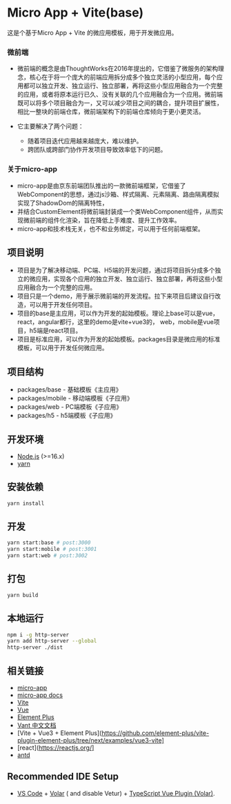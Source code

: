 # Micro App + Vite(base)

这是个基于Micro App + Vite 的微应用模板，用于开发微应用。

### 微前端

- 微前端的概念是由ThoughtWorks在2016年提出的，它借鉴了微服务的架构理念，核心在于将一个庞大的前端应用拆分成多个独立灵活的小型应用，每个应用都可以独立开发、独立运行、独立部署，再将这些小型应用融合为一个完整的应用，或者将原本运行已久、没有关联的几个应用融合为一个应用。微前端既可以将多个项目融合为一，又可以减少项目之间的耦合，提升项目扩展性，相比一整块的前端仓库，微前端架构下的前端仓库倾向于更小更灵活。

- 它主要解决了两个问题：
  - 随着项目迭代应用越来越庞大，难以维护。
  - 跨团队或跨部门协作开发项目导致效率低下的问题。

### 关于micro-app

- micro-app是由京东前端团队推出的一款微前端框架，它借鉴了WebComponent的思想，通过js沙箱、样式隔离、元素隔离、路由隔离模拟实现了ShadowDom的隔离特性，
- 并结合CustomElement将微前端封装成一个类WebComponent组件，从而实现微前端的组件化渲染，旨在降低上手难度、提升工作效率。
- micro-app和技术栈无关，也不和业务绑定，可以用于任何前端框架。

## 项目说明
- 项目是为了解决移动端、PC端、H5端的开发问题，通过将项目拆分成多个独立的微应用，实现各个应用的独立开发、独立运行、独立部署，再将这些小型应用融合为一个完整的应用。
- 项目只是一个demo，用于展示微前端的开发流程。拉下来项目后建议自行改造，可以用于开发任何项目。
- 项目的base是主应用，可以作为开发的起始模板。理论上base可以是vue，react，angular都行，这里的demo是vite+vue3的， web，mobile是vue项目，h5端是react项目。
- 项目是标准应用，可以作为开发的起始模板。packages目录是微应用的标准模板，可以用于开发任何微应用。

## 项目结构

- packages/base - 基础模板《主应用》
- packages/mobile - 移动端模板《子应用》
- packages/web - PC端模板《子应用》
- packages/h5 - h5端模板《子应用》

## 开发环境

- [Node.js](https://nodejs.org/en/) (>=16.x)
- [yarn](https://classic.yarnpkg.com/en/docs/install/)

## 安装依赖

```bash
yarn install
```

## 开发

```bash
yarn start:base # post:3000
yarn start:mobile # post:3001
yarn start:web # post:3002
 ```

## 打包

```bash
yarn build
```

## 本地运行

```bash
npm i -g http-server
yarn add http-server --global
http-server ./dist
```

## 相关链接

- [micro-app](https://github.com/micro-app/micro-app)
- [micro-app docs](https://micro-zoe.github.io/micro-app/docs.html#/zh-cn/start)
- [Vite](https://vitejs.dev/)
- [Vue](https://v3.cn.vuejs.org/)
- [Element Plus](https://element-plus.gitee.io/#/zh-CN)
- [Vant 中文文档](https://vant-contrib.gitee.io/vant/#/zh-CN/home)
- [Vite + Vue3 + Element Plus](https://github.com/element-plus/vite-plugin-element-plus/tree/next/examples/vue3-vite]
- [react](https://reactjs.org/]
- [antd](https://ant.design/)

## Recommended IDE Setup

- [VS Code](https://code.visualstudio.com/) + [Volar](https://marketplace.visualstudio.com/items?itemName=Vue.volar) (
  and disable
  Vetur) + [TypeScript Vue Plugin (Volar)](https://marketplace.visualstudio.com/items?itemName=Vue.vscode-typescript-vue-plugin).
